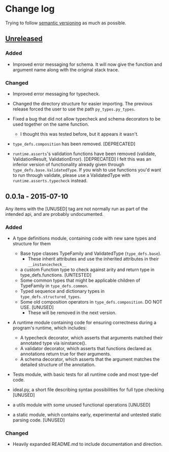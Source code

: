 # Change log

Trying to follow [semantic versioning](http://semver.org) as much as possible.

## [Unreleased][unreleased]

### Added

- Improved error messaging for schema. It will now give the function and argument name along with the original stack trace.

### Changed

- Improved error messaging for typecheck.
- Changed the directory structure for easier importing.  The previous release forced the user to use the path `py_types.py_types`.
- Fixed a bug that did not allow typecheck and schema decorators to be used together on the same function.
  - I thought this was tested before, but it appears it wasn't.

- `type_defs.composition` has been removed. [DEPRECATED]
- `runtime.asserts`'s validation functions have been removed (validate, ValidationResult, ValidationError). [DEPRECATED]
    I felt this was an inferior version of functionality already given through `type_defs.base.ValidatedType`.
    If you wish to use functions you'd want to run through validate, please use a ValidatedType with `runtime.asserts.typecheck` instead.


## 0.0.1a - 2015-07-10
Any items with the [UNUSED] tag are not normally run as part of the intended api, and are probably undocumented.

### Added
- A type definitions module, containing code with new sane types and structure for them
  - Base type classes TypeFamily and ValidatedType (`type_defs.base`).
    - These inherit attributes and use the inherited attributes in their `__instancecheck__`
  - a custom Function type to check against arity and return type in type_defs.functions. [UNTESTED]
  - Some common types that might be applicable children of TypeFamily in `type_defs.common`.
  - Typed sequence and dictionary types in `type_defs.structured_types`.
  - Some old composition operators in `type_defs.composition`. DO NOT USE. [UNUSED]
    - These will be removed in the next version.

- A runtime module containing code for ensuring correctness during a program's runtime, which includes:
  - A typecheck decorator, which asserts that arguments matched their annotated type via isinstance().
  - A validator decorator, which asserts that functions declared as annotations return true for their arguments.
  - A schema decorator, which asserts that the argument matches the detailed structure of the annotation.

- Tests module, with basic tests for all runtime code and most type-def code.

- ideal.py, a short file describing syntax possibilities for full type checking [UNUSED]
- a utils module with some unused functional operations [UNUSED]
- a static module, which contains early, experimental and untested static parsing code. [UNUSED]

### Changed
- Heavily expanded README.md to include documentation and direction.


[unreleased]: https://github.com/zekna/py-types/compare/v0.0.1a...HEAD
